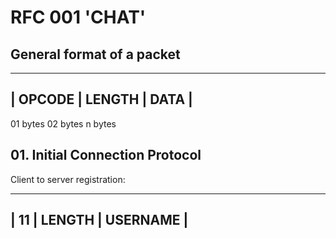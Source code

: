 # RFC 001 'CHAT'

## General format of a packet

--------------------------------
|  OPCODE  |  LENGTH  |  DATA  |
--------------------------------
  01 bytes   02 bytes   n bytes

## 01. Initial Connection Protocol

Client to server registration:

--------------------------------
|  11  |  LENGTH  |  USERNAME  |
--------------------------------


